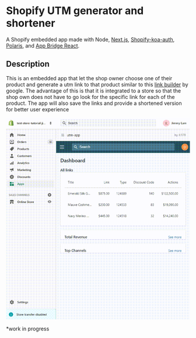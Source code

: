 # Shopify UTM generator and shortener

A Shopify embedded app made with Node, [Next.js](https://nextjs.org/), [Shopify-koa-auth](https://github.com/Shopify/quilt/tree/master/packages/koa-shopify-auth), [Polaris](https://github.com/Shopify/polaris-react), and [App Bridge React](https://shopify.dev/tools/app-bridge/react-components).

## Description
This is an embedded app that let the shop owner choose one of their product and generate a utm link to that product similar to this [link builder](https://ga-dev-tools.appspot.com/campaign-url-builder/) by google. The advantage of this is that it is integrated to a store so that the shop own does not have to go look for the specific link for each of the product. The app will also save the links and provide a shortened version for better user experience

![demo](demo/shopifydemo.gif)

*work in progress